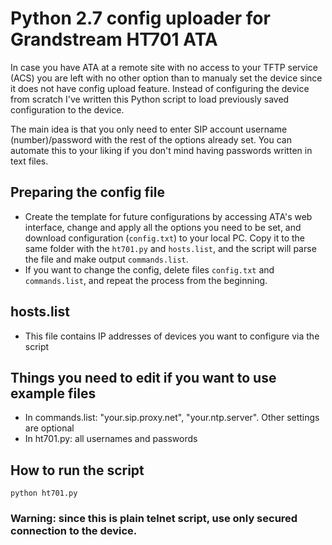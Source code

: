 # Python 2.7 config uploader for Grandstream HT701 ATA

In case you have ATA at a remote site with no access to your TFTP service (ACS) you are left with no other option than to manualy set the device since it does not have config upload feature. Instead of configuring the device from scratch I've written this Python script to load previously saved configuration to the device.

The main idea is that you only need to enter SIP account username (number)/password with the rest of the options already set. You can automate this to your liking if you don't mind having passwords written in text files.

## Preparing the config file

- Create the template for future configurations by accessing ATA's web interface, change and apply all the options you need to be set, and download configuration (`config.txt`) to your local PC. Copy it to the same folder with the `ht701.py` and `hosts.list`, and the script will parse the file and make output `commands.list`.
- If you want to change the config, delete files `config.txt` and `commands.list`, and repeat the process from the beginning.

## hosts.list

- This file contains IP addresses of devices you want to configure via the script

## Things you need to edit if you want to use example files

- In commands.list: "your.sip.proxy.net", "your.ntp.server". Other settings are optional
- In ht701.py: all usernames and passwords

## How to run the script
```
python ht701.py
```
### Warning: since this is plain telnet script, use only secured connection to the device.
